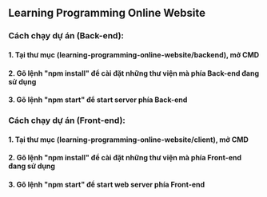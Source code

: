 ## Learning Programming Online Website

### Cách chạy dự án (Back-end):

#### 1. Tại thư mục (learning-programming-online-website/backend), mở CMD

#### 2. Gõ lệnh "npm install" để cài đặt những thư viện mà phía Back-end đang sử dụng

#### 3. Gõ lệnh "npm start" để start server phía Back-end

### Cách chạy dự án (Front-end):

#### 1. Tại thư mục (learning-programming-online-website/client), mở CMD

#### 2. Gõ lệnh "npm install" để cài đặt những thư viện mà phía Front-end đang sử dụng

#### 3. Gõ lệnh "npm start" để start web server phía Front-end

